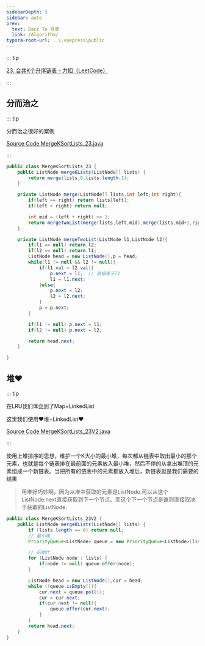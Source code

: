 ```yaml
---
sidebarDepth: 3
sidebar: auto
prev:
  text: Back To 目录
  link: /Algorithm/
typora-root-url: ..\.vuepress\public
---
```




::: tip

[23. 合并K个升序链表 - 力扣（LeetCode）](https://leetcode.cn/problems/merge-k-sorted-lists/)

:::



## 分而治之

::: tip

分而治之很好的案例

[Source Code MergeKSortLists_23.java](https://github.com/Q10Viking/learncode/blob/main/algorithm/src/main/java/org/hzz/linkedlist/MergeKSortLists_23.java)

:::

```java
public class MergeKSortLists_23 {
    public ListNode mergeKLists(ListNode[] lists) {
        return merge(lists,0,lists.length-1);
    }

    private ListNode merge(ListNode[] lists,int left,int right){
        if(left == right) return lists[left];
        if(left > right) return null;

        int mid = (left + right) >> 1;
        return mergeTwoList(merge(lists,left,mid),merge(lists,mid+1,right));
    }

    private ListNode mergeTwoList(ListNode l1,ListNode l2){
        if(l1 == null) return l2;
        if(l2 == null) return l1;
        ListNode head = new ListNode(),p = head;
        while(l1 != null && l2 != null){
            if(l1.val < l2.val){
                p.next = l1;  // 直接等于l1
                l1 = l1.next;
            }else{
                p.next = l2;
                l2 = l2.next;
            }
            p = p.next;
        }

        if(l1 != null) p.next = l1;
        if(l2 != null) p.next = l2;

        return head.next;
    }

}
```



## 堆❤️

::: tip

在LRU我们体会到了Map+LinkedList

这里我们使用❤️堆+LinkedList❤️

[Source Code MergeKSortLists_23V2.java](https://github.com/Q10Viking/learncode/blob/main/algorithm/src/main/java/org/hzz/linkedlist/MergeKSortLists_23V2.java)

:::

使用上堆排序的思想，维护一个K大小的最小堆，每次都从链表中取出最小的那个元素，也就是每个链表排在最前面的元素放入最小堆，然后不停的从拿出堆顶的元素组成一个新链表。当把所有的链表中的元素都放入堆后，新链表就是我们需要的结果

> 用堆好巧妙啊，因为从堆中获取的元素是ListNode.可以从这个ListNode.next直接获取到下一个节点。而这个下一个节点是谁则直接取决于获取的ListNode.

```java
public class MergeKSortLists_23V2 {
    public ListNode mergeKLists(ListNode[] lists) {
        if (lists.length == 0) return null;
        // 最小堆
        PriorityQueue<ListNode> queue = new PriorityQueue<ListNode>(lists.length,(f,s)->f.val - s.val);

        // 初始化
        for (ListNode node : lists) {
            if(node != null) queue.offer(node);
        }

        ListNode head = new ListNode(),cur = head;
        while (!queue.isEmpty()){
            cur.next = queue.poll();
            cur = cur.next;
            if(cur.next != null){
                queue.offer(cur.next);
            }
        }
        return head.next;
    }
}
```


